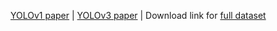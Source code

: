 [YOLOv1 paper](https://arxiv.org/abs/1506.02640) | [YOLOv3 paper](https://arxiv.org/abs/1804.02767) | Download link for [full dataset](https://www.kaggle.com/dataset/734b7bcb7ef13a045cbdd007a3c19874c2586ed0b02b4afc86126e89d00af8d2)
